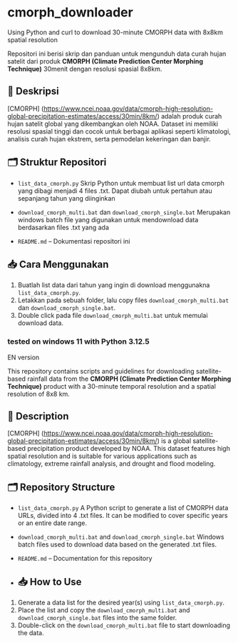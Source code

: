 # cmorph_downloader
Using Python and curl to download 30-minute CMORPH data with 8x8km spatial resolution

Repositori ini berisi skrip dan panduan untuk mengunduh data curah hujan satelit dari produk **CMORPH (Climate Prediction Center Morphing Technique)** 30menit dengan resolusi spasial 8x8km.

## 📌 Deskripsi

[CMORPH] (https://www.ncei.noaa.gov/data/cmorph-high-resolution-global-precipitation-estimates/access/30min/8km/) adalah produk curah hujan satelit global yang dikembangkan oleh NOAA. Dataset ini memiliki resolusi spasial tinggi dan cocok untuk berbagai aplikasi seperti klimatologi, analisis curah hujan ekstrem, serta pemodelan kekeringan dan banjir. 

## 🗂️ Struktur Repositori
- `list_data_cmorph.py`
 Skrip Python untuk membuat list url data cmorph yang dibagi menjadi 4 files .txt. Dapat diubah untuk pertahun atau sepanjang tahun yang diinginkan

- `download_cmorph_multi.bat` dan `download_cmorph_single.bat`
 Merupakan windows batch file yang digunakan untuk mendownload data berdasarkan files .txt yang ada

- `README.md` – Dokumentasi repositori ini

## 📥 Cara Menggunakan

1. Buatlah list data dari tahun yang ingin di download menggunakna `list_data_cmorph.py`.
2. Letakkan pada sebuah folder, lalu copy files `download_cmorph_multi.bat` dan `download_cmorph_single.bat`.
3. Double click pada file `download_cmorph_multi.bat` untuk memulai download data.

### tested on windows 11 with Python 3.12.5 

EN version

This repository contains scripts and guidelines for downloading satellite-based rainfall data from the **CMORPH (Climate Prediction Center Morphing Technique)** product with a 30-minute temporal resolution and a spatial resolution of 8x8 km.

## 📌 Description
[CMORPH] (https://www.ncei.noaa.gov/data/cmorph-high-resolution-global-precipitation-estimates/access/30min/8km/) is a global satellite-based precipitation product developed by NOAA. This dataset features high spatial resolution and is suitable for various applications such as climatology, extreme rainfall analysis, and drought and flood modeling.

## 🗂️ Repository Structure
- `list_data_cmorph.py`
 A Python script to generate a list of CMORPH data URLs, divided into 4 .txt files. It can be modified to cover specific years or an entire date range.

- `download_cmorph_multi.bat` and `download_cmorph_single.bat`
Windows batch files used to download data based on the generated .txt files.

- `README.md` – Documentation for this repository

- ## 📥 How to Use
1. Generate a data list for the desired year(s) using `list_data_cmorph.py`.
2. Place the list and copy the `download_cmorph_multi.bat` and `download_cmorph_single.bat` files into the same folder.
3. Double-click on the `download_cmorph_multi.bat` file to start downloading the data.
